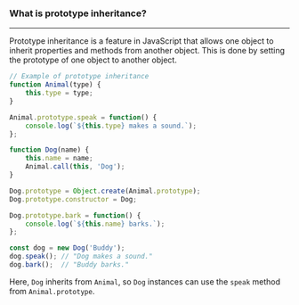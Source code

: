 ### What is prototype inheritance?
---
Prototype inheritance is a feature in JavaScript that allows one object to inherit properties and methods from another object. This is done by setting the prototype of one object to another object.

```javascript
// Example of prototype inheritance
function Animal(type) {
    this.type = type;
}

Animal.prototype.speak = function() {
    console.log(`${this.type} makes a sound.`);
};

function Dog(name) {
    this.name = name;
    Animal.call(this, 'Dog');
}

Dog.prototype = Object.create(Animal.prototype);
Dog.prototype.constructor = Dog;

Dog.prototype.bark = function() {
    console.log(`${this.name} barks.`);
};

const dog = new Dog('Buddy');
dog.speak(); // "Dog makes a sound."
dog.bark();  // "Buddy barks."
```

Here, `Dog` inherits from `Animal`, so `Dog` instances can use the `speak` method from `Animal.prototype`.
